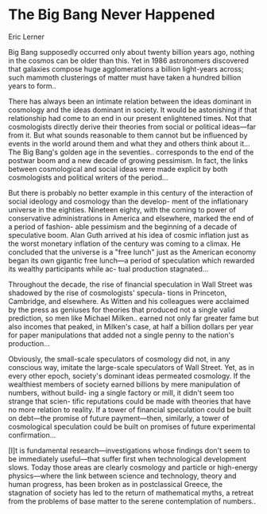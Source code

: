 # The Big Bang Never Happened

Eric Lerner

Big Bang supposedly occurred only about twenty billion years ago,
nothing in the cosmos can be older than this. Yet in 1986 astronomers
discovered that galaxies compose huge agglomerations a billion
light-years across; such mammoth clusterings of matter must have taken
a hundred billion years to form..

There has always been an intimate relation between the ideas dominant
in cosmology and the ideas dominant in society. It would be
astonishing if that relationship had come to an end in our present
enlightened times. Not that cosmologists directly derive their
theories from social or political ideas—far from it. But what sounds
reasonable to them cannot but be influenced by events in the world
around them and what they and others think about it... The Big Bang's
golden age in the seventies.. corresponds to the end of the postwar
boom and a new decade of growing pessimism. In fact, the links between
cosmological and social ideas were made explicit by both cosmologists
and political writers of the period...

But there is probably no better example in this century of the
interaction of social ideology and cosmology than the develop- ment of
the inflationary universe in the eighties. Nineteen eighty, with the
coming to power of conservative administrations in America and
elsewhere, marked the end of a period of fashion- able pessimism and
the beginning of a decade of speculative boom. Alan Guth arrived at
his idea of cosmic inflation just as the worst monetary inflation of
the century was coming to a climax.  He concluded that the universe is
a "free lunch" just as the American economy began its own gigantic
free lunch—a period of speculation which rewarded its wealthy
participants while ac- tual production stagnated...

Throughout the decade, the rise of financial speculation in Wall
Street was shadowed by the rise of cosmologists' specula- tions in
Princeton, Cambridge, and elsewhere. As Witten and his colleagues were
acclaimed by the press as geniuses for theories that produced not a
single valid prediction, so men like Michael Milken.. earned not only
far greater fame but also incomes that peaked, in Milken's case, at
half a billion dollars per year for paper manipulations that added not
a single penny to the nation's production...

Obviously, the small-scale speculators of cosmology did not, in any
conscious way, imitate the large-scale speculators of Wall
Street. Yet, as in every other epoch, society's dominant ideas
permeated cosmology. If the wealthiest members of society earned
billions by mere manipulation of numbers, without build- ing a single
factory or mill, it didn't seem too strange that scien- tific
reputations could be made with theories that have no more relation to
reality. If a tower of financial speculation could be built on
debt—the promise of future payment—then, similarly, a tower of
cosmological speculation could be built on promises of future
experimental confirmation...

[I]t is fundamental research—investigations whose findings don't seem
to be immediately useful—that suffer first when technological
development slows. Today those areas are clearly cosmology and
particle or high-energy physics—where the link between science and
technology, theory and human progress, has been broken as in
postclassical Greece, the stagnation of society has led to the return
of mathematical myths, a retreat from the problems of base matter to
the serene contemplation of numbers..










